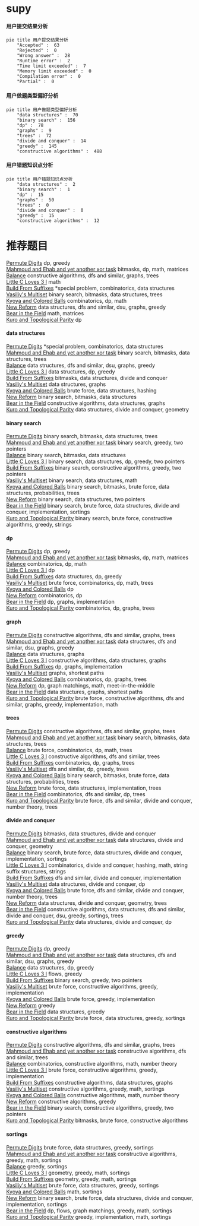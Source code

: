# supy
<!-- tabs:start -->
#### **用户提交结果分析**

```mermaid
pie title 用户提交结果分析
    "Accepted" :  63
    "Rejected" :  0
    "Wrong answer" :  28
    "Runtime error" :  2
    "Time limit exceeded" :  7
    "Memory limit exceeded" :  0
    "Compilation error" :  0
    "Partial" :  0
```
#### **用户做题类型偏好分析**

```mermaid
pie title 用户做题类型偏好分析
    "data structures" :  70
    "binary search" :  156
    "dp" :  78
    "graphs" :  9
    "trees" :  72
    "divide and conquer" :  14
    "greedy" :  145
    "constructive algorithms" :  488
```
#### **用户错题知识点分析**

```mermaid
pie title 用户错题知识点分析
    "data structures" :  2
    "binary search" :  1
    "dp" :  15
    "graphs" :  50
    "trees" :  0
    "divide and conquer" :  0
    "greedy" :  15
    "constructive algorithms" :  12
```
<!-- tabs:end -->
# 推荐题目
[Permute Digits](http://codeforces.com/problemset/problem/915/C)		dp,
                        greedy		  
[Mahmoud and Ehab and yet another xor task](http://codeforces.com/problemset/problem/959/F)		bitmasks,
                        dp,
                        math,
                        matrices		  
[Balance](http://codeforces.com/problemset/problem/317/C)		constructive algorithms,
                        dfs and similar,
                        graphs,
                        trees		  
[Little C Loves 3 I](http://codeforces.com/problemset/problem/1047/A)		math		  
[Build From Suffixes](http://codeforces.com/problemset/problem/1488/H)		*special problem,
                        combinatorics,
                        data structures		  
[Vasiliy's Multiset](http://codeforces.com/problemset/problem/706/D)		binary search,
                        bitmasks,
                        data structures,
                        trees		  
[Kyoya and Colored Balls](http://codeforces.com/problemset/problem/553/A)		combinatorics,
                        dp,
                        math		  
[New Reform](http://codeforces.com/problemset/problem/659/E)		data structures,
                        dfs and similar,
                        dsu,
                        graphs,
                        greedy		  
[Bear in the Field](http://codeforces.com/problemset/problem/385/E)		math,
                        matrices		  
[Kuro and Topological Parity](http://codeforces.com/problemset/problem/979/E)		dp		  
<!-- tabs:start -->
#### **data structures**
[Permute Digits](http://codeforces.com/problemset/problem/1488/H)		*special problem,
                        combinatorics,
                        data structures		  
[Mahmoud and Ehab and yet another xor task](http://codeforces.com/problemset/problem/706/D)		binary search,
                        bitmasks,
                        data structures,
                        trees		  
[Balance](http://codeforces.com/problemset/problem/659/E)		data structures,
                        dfs and similar,
                        dsu,
                        graphs,
                        greedy		  
[Little C Loves 3 I](http://codeforces.com/problemset/problem/845/D)		data structures,
                        dp,
                        greedy		  
[Build From Suffixes](http://codeforces.com/problemset/problem/1004/F)		bitmasks,
                        data structures,
                        divide and conquer		  
[Vasiliy's Multiset](http://codeforces.com/problemset/problem/702/E)		data structures,
                        graphs		  
[Kyoya and Colored Balls](http://codeforces.com/problemset/problem/1340/F)		brute force,
                        data structures,
                        hashing		  
[New Reform](http://codeforces.com/problemset/problem/400/E)		binary search,
                        bitmasks,
                        data structures		  
[Bear in the Field](https://codeforces.com/contest/1440/problem/D)		constructive algorithms,
                        data structures,
                        graphs		  
[Kuro and Topological Parity](http://codeforces.com/problemset/problem/678/F)		data structures,
                        divide and conquer,
                        geometry		  
#### **binary search**
[Permute Digits](http://codeforces.com/problemset/problem/706/D)		binary search,
                        bitmasks,
                        data structures,
                        trees		  
[Mahmoud and Ehab and yet another xor task](http://codeforces.com/problemset/problem/343/C)		binary search,
                        greedy,
                        two pointers		  
[Balance](http://codeforces.com/problemset/problem/400/E)		binary search,
                        bitmasks,
                        data structures		  
[Little C Loves 3 I](http://codeforces.com/problemset/problem/1492/C)		binary search,
                        data structures,
                        dp,
                        greedy,
                        two pointers		  
[Build From Suffixes](http://codeforces.com/problemset/problem/1463/D)		binary search,
                        constructive algorithms,
                        greedy,
                        two pointers		  
[Vasiliy's Multiset](http://codeforces.com/problemset/problem/1490/G)		binary search,
                        data structures,
                        math		  
[Kyoya and Colored Balls](http://codeforces.com/problemset/problem/1479/D)		binary search,
                        bitmasks,
                        brute force,
                        data structures,
                        probabilities,
                        trees		  
[New Reform](http://codeforces.com/problemset/problem/1436/E)		binary search,
                        data structures,
                        two pointers		  
[Bear in the Field](http://codeforces.com/problemset/problem/1461/D)		binary search,
                        brute force,
                        data structures,
                        divide and conquer,
                        implementation,
                        sortings		  
[Kuro and Topological Parity](http://codeforces.com/problemset/problem/1493/C)		binary search,
                        brute force,
                        constructive algorithms,
                        greedy,
                        strings		  
#### **dp**
[Permute Digits](http://codeforces.com/problemset/problem/915/C)		dp,
                        greedy		  
[Mahmoud and Ehab and yet another xor task](http://codeforces.com/problemset/problem/959/F)		bitmasks,
                        dp,
                        math,
                        matrices		  
[Balance](http://codeforces.com/problemset/problem/553/A)		combinatorics,
                        dp,
                        math		  
[Little C Loves 3 I](http://codeforces.com/problemset/problem/979/E)		dp		  
[Build From Suffixes](http://codeforces.com/problemset/problem/845/D)		data structures,
                        dp,
                        greedy		  
[Vasiliy's Multiset](http://codeforces.com/problemset/problem/1109/D)		brute force,
                        combinatorics,
                        dp,
                        math,
                        trees		  
[Kyoya and Colored Balls](http://codeforces.com/problemset/problem/983/B)		dp		  
[New Reform](http://codeforces.com/problemset/problem/360/C)		combinatorics,
                        dp		  
[Bear in the Field](http://codeforces.com/problemset/problem/1137/C)		dp,
                        graphs,
                        implementation		  
[Kuro and Topological Parity](http://codeforces.com/problemset/problem/830/D)		combinatorics,
                        dp,
                        graphs,
                        trees		  
#### **graph**
[Permute Digits](http://codeforces.com/problemset/problem/317/C)		constructive algorithms,
                        dfs and similar,
                        graphs,
                        trees		  
[Mahmoud and Ehab and yet another xor task](http://codeforces.com/problemset/problem/659/E)		data structures,
                        dfs and similar,
                        dsu,
                        graphs,
                        greedy		  
[Balance](http://codeforces.com/problemset/problem/702/E)		data structures,
                        graphs		  
[Little C Loves 3 I](https://codeforces.com/contest/1440/problem/D)		constructive algorithms,
                        data structures,
                        graphs		  
[Build From Suffixes](http://codeforces.com/problemset/problem/1137/C)		dp,
                        graphs,
                        implementation		  
[Vasiliy's Multiset](http://codeforces.com/problemset/problem/25/C)		graphs,
                        shortest paths		  
[Kyoya and Colored Balls](http://codeforces.com/problemset/problem/830/D)		combinatorics,
                        dp,
                        graphs,
                        trees		  
[New Reform](http://codeforces.com/problemset/problem/468/E)		dp,
                        graph matchings,
                        math,
                        meet-in-the-middle		  
[Bear in the Field](http://codeforces.com/problemset/problem/464/E)		data structures,
                        graphs,
                        shortest paths		  
[Kuro and Topological Parity](http://codeforces.com/problemset/problem/1487/C)		brute force,
                        constructive algorithms,
                        dfs and similar,
                        graphs,
                        greedy,
                        implementation,
                        math		  
#### **trees**
[Permute Digits](http://codeforces.com/problemset/problem/317/C)		constructive algorithms,
                        dfs and similar,
                        graphs,
                        trees		  
[Mahmoud and Ehab and yet another xor task](http://codeforces.com/problemset/problem/706/D)		binary search,
                        bitmasks,
                        data structures,
                        trees		  
[Balance](http://codeforces.com/problemset/problem/1109/D)		brute force,
                        combinatorics,
                        dp,
                        math,
                        trees		  
[Little C Loves 3 I](http://codeforces.com/problemset/problem/1214/H)		constructive algorithms,
                        dfs and similar,
                        trees		  
[Build From Suffixes](http://codeforces.com/problemset/problem/830/D)		combinatorics,
                        dp,
                        graphs,
                        trees		  
[Vasiliy's Multiset](http://codeforces.com/problemset/problem/1363/E)		dfs and similar,
                        dp,
                        greedy,
                        trees		  
[Kyoya and Colored Balls](http://codeforces.com/problemset/problem/1479/D)		binary search,
                        bitmasks,
                        brute force,
                        data structures,
                        probabilities,
                        trees		  
[New Reform](http://codeforces.com/problemset/problem/1511/C)		brute force,
                        data structures,
                        implementation,
                        trees		  
[Bear in the Field](http://codeforces.com/problemset/problem/1499/F)		combinatorics,
                        dfs and similar,
                        dp,
                        trees		  
[Kuro and Topological Parity](http://codeforces.com/problemset/problem/1491/E)		brute force,
                        dfs and similar,
                        divide and conquer,
                        number theory,
                        trees		  
#### **divide and conquer**
[Permute Digits](http://codeforces.com/problemset/problem/1004/F)		bitmasks,
                        data structures,
                        divide and conquer		  
[Mahmoud and Ehab and yet another xor task](http://codeforces.com/problemset/problem/678/F)		data structures,
                        divide and conquer,
                        geometry		  
[Balance](http://codeforces.com/problemset/problem/1461/D)		binary search,
                        brute force,
                        data structures,
                        divide and conquer,
                        implementation,
                        sortings		  
[Little C Loves 3 I](http://codeforces.com/problemset/problem/1466/G)		combinatorics,
                        divide and conquer,
                        hashing,
                        math,
                        string suffix structures,
                        strings		  
[Build From Suffixes](http://codeforces.com/problemset/problem/1490/D)		dfs and similar,
                        divide and conquer,
                        implementation		  
[Vasiliy's Multiset](https://codeforces.com/contest/1483/problem/C)		data structures,
                        divide and conquer,
                        dp		  
[Kyoya and Colored Balls](http://codeforces.com/problemset/problem/1491/E)		brute force,
                        dfs and similar,
                        divide and conquer,
                        number theory,
                        trees		  
[New Reform](http://codeforces.com/problemset/problem/1303/G)		data structures,
                        divide and conquer,
                        geometry,
                        trees		  
[Bear in the Field](http://codeforces.com/problemset/problem/1494/D)		constructive algorithms,
                        data structures,
                        dfs and similar,
                        divide and conquer,
                        dsu,
                        greedy,
                        sortings,
                        trees		  
[Kuro and Topological Parity](http://codeforces.com/problemset/problem/1482/E)		data structures,
                        divide and conquer,
                        dp		  
#### **greedy**
[Permute Digits](http://codeforces.com/problemset/problem/915/C)		dp,
                        greedy		  
[Mahmoud and Ehab and yet another xor task](http://codeforces.com/problemset/problem/659/E)		data structures,
                        dfs and similar,
                        dsu,
                        graphs,
                        greedy		  
[Balance](http://codeforces.com/problemset/problem/845/D)		data structures,
                        dp,
                        greedy		  
[Little C Loves 3 I](http://codeforces.com/problemset/problem/704/D)		flows,
                        greedy		  
[Build From Suffixes](http://codeforces.com/problemset/problem/343/C)		binary search,
                        greedy,
                        two pointers		  
[Vasiliy's Multiset](https://codeforces.com/contest/1484/problem/C)		brute force,
                        constructive algorithms,
                        greedy,
                        implementation		  
[Kyoya and Colored Balls](http://codeforces.com/problemset/problem/845/B)		brute force,
                        greedy,
                        implementation		  
[New Reform](http://codeforces.com/problemset/problem/333/B)		greedy		  
[Bear in the Field](http://codeforces.com/problemset/problem/1137/E)		data structures,
                        greedy		  
[Kuro and Topological Parity](http://codeforces.com/problemset/problem/731/D)		brute force,
                        data structures,
                        greedy,
                        sortings		  
#### **constructive algorithms**
[Permute Digits](http://codeforces.com/problemset/problem/317/C)		constructive algorithms,
                        dfs and similar,
                        graphs,
                        trees		  
[Mahmoud and Ehab and yet another xor task](http://codeforces.com/problemset/problem/1214/H)		constructive algorithms,
                        dfs and similar,
                        trees		  
[Balance](http://codeforces.com/problemset/problem/894/B)		combinatorics,
                        constructive algorithms,
                        math,
                        number theory		  
[Little C Loves 3 I](https://codeforces.com/contest/1484/problem/C)		brute force,
                        constructive algorithms,
                        greedy,
                        implementation		  
[Build From Suffixes](https://codeforces.com/contest/1440/problem/D)		constructive algorithms,
                        data structures,
                        graphs		  
[Vasiliy's Multiset](http://codeforces.com/problemset/problem/1043/E)		constructive algorithms,
                        greedy,
                        math,
                        sortings		  
[Kyoya and Colored Balls](http://codeforces.com/problemset/problem/1166/B)		constructive algorithms,
                        math,
                        number theory		  
[New Reform](http://codeforces.com/problemset/problem/1493/A)		constructive algorithms,
                        greedy		  
[Bear in the Field](http://codeforces.com/problemset/problem/1463/D)		binary search,
                        constructive algorithms,
                        greedy,
                        two pointers		  
[Kuro and Topological Parity](https://codeforces.com/contest/1456/problem/B)		bitmasks,
                        brute force,
                        constructive algorithms		  
#### **sortings**
[Permute Digits](http://codeforces.com/problemset/problem/731/D)		brute force,
                        data structures,
                        greedy,
                        sortings		  
[Mahmoud and Ehab and yet another xor task](http://codeforces.com/problemset/problem/1043/E)		constructive algorithms,
                        greedy,
                        math,
                        sortings		  
[Balance](http://codeforces.com/problemset/problem/1353/B)		greedy,
                        sortings		  
[Little C Loves 3 I](https://codeforces.com/contest/1496/problem/C)		geometry,
                        greedy,
                        math,
                        sortings		  
[Build From Suffixes](http://codeforces.com/problemset/problem/1495/A)		geometry,
                        greedy,
                        math,
                        sortings		  
[Vasiliy's Multiset](http://codeforces.com/problemset/problem/1497/A)		brute force,
                        data structures,
                        greedy,
                        sortings		  
[Kyoya and Colored Balls](http://codeforces.com/problemset/problem/1427/A)		math,
                        sortings		  
[New Reform](http://codeforces.com/problemset/problem/1461/D)		binary search,
                        brute force,
                        data structures,
                        divide and conquer,
                        implementation,
                        sortings		  
[Bear in the Field](http://codeforces.com/problemset/problem/1437/C)		dp,
                        flows,
                        graph matchings,
                        greedy,
                        math,
                        sortings		  
[Kuro and Topological Parity](http://codeforces.com/problemset/problem/1473/A)		greedy,
                        implementation,
                        math,
                        sortings		  
<!-- tabs:end -->
